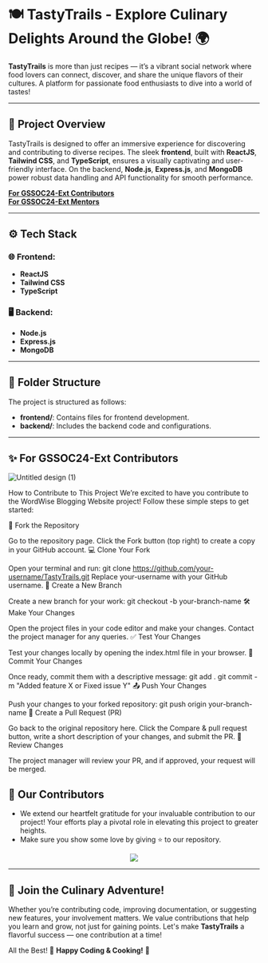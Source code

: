 # 🍽️ **TastyTrails - Explore Culinary Delights Around the Globe!** 🌍

**TastyTrails** is more than just recipes — it’s a vibrant social network where food lovers can connect, discover, and share the unique flavors of their cultures. A platform for passionate food enthusiasts to dive into a world of tastes!

---

## 🚀 **Project Overview**

TastyTrails is designed to offer an immersive experience for discovering and contributing to diverse recipes. The sleek **frontend**, built with **ReactJS**, **Tailwind CSS**, and **TypeScript**, ensures a visually captivating and user-friendly interface. On the backend, **Node.js**, **Express.js**, and **MongoDB** power robust data handling and API functionality for smooth performance.

**[For GSSOC24-Ext Contributors](#for-gssoc24-ext-contributors)**<br/>
**[For GSSOC24-Ext Mentors](https://github.com/AlfiyaSiddique/TastyTrails/discussions/21)**

---

## ⚙️ **Tech Stack**

### 🌐 Frontend:
- **ReactJS**  
- **Tailwind CSS**  
- **TypeScript**  

### 🖥️ Backend:
- **Node.js**  
- **Express.js**  
- **MongoDB**  

---

## 📁 **Folder Structure**

The project is structured as follows:
- **frontend/**: Contains files for frontend development.
- **backend/**: Includes the backend code and configurations.

---

## ✨ **For GSSOC24-Ext Contributors**


![Untitled design (1)](https://github.com/user-attachments/assets/ad852d84-edfa-4d79-a4eb-e73af348e8c7)


 How to Contribute to This Project
We’re excited to have you contribute to the WordWise Blogging Website project! Follow these simple steps to get started:

🍴 Fork the Repository

Go to the repository page.
Click the Fork button (top right) to create a copy in your GitHub account.
💻 Clone Your Fork

Open your terminal and run:
git clone https://github.com/your-username/TastyTrails.git
Replace your-username with your GitHub username.
🌿 Create a New Branch

Create a new branch for your work:
git checkout -b your-branch-name
🛠️ Make Your Changes

Open the project files in your code editor and make your changes.
Contact the project manager  for any queries.
✅ Test Your Changes

Test your changes locally by opening the index.html file in your browser.
💬 Commit Your Changes

Once ready, commit them with a descriptive message:
git add .
git commit -m "Added feature X or Fixed issue Y"
📤 Push Your Changes

Push your changes to your forked repository:
git push origin your-branch-name
🔄 Create a Pull Request (PR)

Go back to the original repository here.
Click the Compare & pull request button, write a short description of your changes, and submit the PR.
🔎 Review Changes

The project manager will review your PR, and if approved, your request will be merged.

## 👀 Our Contributors

- We extend our heartfelt gratitude for your invaluable contribution to our project! Your efforts play a pivotal role in elevating this project to greater heights.
- Make sure you show some love by giving ⭐ to our repository.

<div align="center">
  <a href="https://github.com/AlfiyaSiddique/TastyTrails">
    <img src="https://contrib.rocks/image?repo=AlfiyaSiddique/TastyTrails&&max=10" />
  </a>
</div>

---
## 🎉 **Join the Culinary Adventure!**

Whether you’re contributing code, improving documentation, or suggesting new features, your involvement matters. We value contributions that help you learn and grow, not just for gaining points. Let's make **TastyTrails** a flavorful success — one contribution at a time!

All the Best! 💫 **Happy Coding & Cooking!** 🍳
